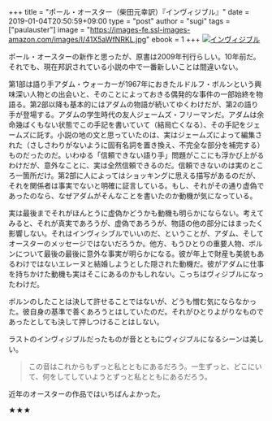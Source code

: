 +++
title = "ポール・オースター（柴田元幸訳）『インヴィジブル』"
date = 2019-01-04T20:50:59+09:00
type = "post"
author = "sugi"
tags = ["paulauster"]
image = "https://images-fe.ssl-images-amazon.com/images/I/41X5aWfNRKL.jpg"
ebook = 1
+++
<a href="http://www.amazon.co.jp/exec/obidos/ASIN/4105217208/chezsugi-22/ref=nosim/" name="amazletlink" target="_blank"><img src="https://images-fe.ssl-images-amazon.com/images/I/41X5aWfNRKL.jpg" alt="インヴィジブル" class="alignleft"  /></a>

ポール・オースターの新作と思ったが、原書は2009年刊行らしい。10年前だ。それでも、現在邦訳されている小説の中で一番新しいことは間違いない。

第1部は語り手アダム・ウォーカーが1967年におきたルドルフ・ボルンという興味深い人物との出会いと、そのことによっておきる偶発的な事件の一部始終を物語る。第2部以降も基本的にはアダムの物語が続いてゆくわけだが、第2の語り手が登場する。アダムの学生時代の友人ジェームズ・フリーマンだ。アダムは余命幾ばくもない状態でこの手記を書いていて（結局亡くなる）、その手記をジェームズに託す。小説の地の文と思っていたのは、実はジェームズによって編集された（さしさわりがないように固有名詞を置き換え、不完全な部分を補完する）ものだったのだ。いわゆる「信頼できない語り手」問題がここにも浮かび上がるわけだが、意外なことに、実は全然信頼できるのだ。信頼できないのは実のところ一箇所だけ。第2部に人によってはショッキングに思える描写があるのだが、それを関係者は事実でないと明確に証言している。もし、それがその通り虚偽であったのなら、なぜアダムがそんなことを書いたのか動機が気になっている。

実は最後までそれがほんとうに虚偽かどうかも動機も明らかにならない。考えてみると、それが真実であろうが、虚偽であろうが、物語の他の部分にはまったく影響しない。それはインヴィシブルでいいのだ、ということが、アダム、そしてオースターのメッセージではないだろうか。他方、もうひとりの重要人物、ボルンについて最後の最後に意外な事実が明らかになる。彼が年上で財産も美貌もあるわけではないエレーヌと結婚しようとした隠された動機だ。彼がアダムに仕事を持ちかけた動機も実はそこにあるのかもしれない。こっちはヴィジブルになったわけだ。

ボルンのしたことは決して許せることではないが、どうも憎む気にならなかった。彼自身の基準で善くあろうとはしていたのだ。それがひとりよがりなものであったとしても決して押しつけることはしない。

ラストのインヴィジブルだったものが音とともにヴィジブルになるシーンは美しい。

> この音はこれからもずっと私とともにあるだろう。一生ずっと、どこにいて、何をしてしていようとずっと私とともにあるだろう。

近年のオースターの作品ではいちばんよかった。

★★★